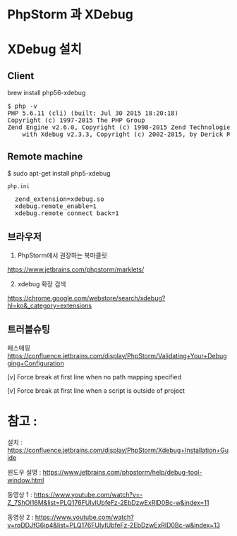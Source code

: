 # PhpStorm 과 XDebug

# XDebug 설치

## Client
brew install php56-xdebug

<pre>
$ php -v
PHP 5.6.11 (cli) (built: Jul 30 2015 18:20:18)
Copyright (c) 1997-2015 The PHP Group
Zend Engine v2.6.0, Copyright (c) 1998-2015 Zend Technologies
    with Xdebug v2.3.3, Copyright (c) 2002-2015, by Derick Rethans
</pre>

## Remote machine
$ sudo apt-get install php5-xdebug

`php.ini`
<pre>
  zend_extension=xdebug.so
  xdebug.remote_enable=1
  xdebug.remote_connect_back=1
</pre>

## 브라우저
1. PhpStorm에서 권장하는 북마클릿

https://www.jetbrains.com/phpstorm/marklets/

2. xdebug 확장 검색

https://chrome.google.com/webstore/search/xdebug?hl=ko&_category=extensions

## 트러블슈팅

패스매핑
https://confluence.jetbrains.com/display/PhpStorm/Validating+Your+Debugging+Configuration

[v] Force break at first line when no path mapping specified

[v] Force break at first line when a script is outside of project



# 참고 :

설치 : https://confluence.jetbrains.com/display/PhpStorm/Xdebug+Installation+Guide

윈도우 설명 : https://www.jetbrains.com/phpstorm/help/debug-tool-window.html

동영상 1 : https://www.youtube.com/watch?v=-Z_7ShOI16M&list=PLQ176FUIyIUbfeFz-2EbDzwExRlD0Bc-w&index=11

동영상 2 : https://www.youtube.com/watch?v=rqDDJfG6ip4&list=PLQ176FUIyIUbfeFz-2EbDzwExRlD0Bc-w&index=13
